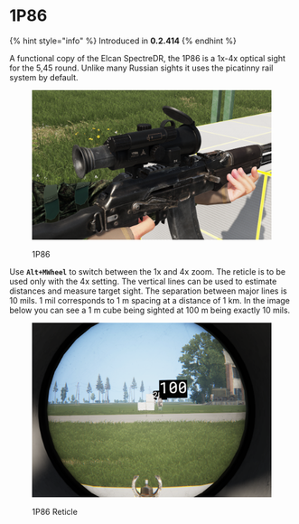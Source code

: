 # 1P86

{% hint style="info" %}
Introduced in **0.2.414**
{% endhint %}

A functional copy of the Elcan SpectreDR, the 1P86 is a 1x-4x optical sight for the 5,45 round. Unlike many Russian sights it uses the picatinny rail system by default. &#x20;

<figure><img src="../../../../../../.gitbook/assets/image (37).png" alt=""><figcaption><p>1P86</p></figcaption></figure>

Use **`Alt+MWheel`** to switch between the 1x and 4x zoom. The reticle is to be used only with the 4x setting. The vertical lines can be used to estimate distances and measure target sight. The separation between major lines is 10 mils. 1 mil corresponds to 1 m spacing at a distance of 1 km. In the image below you can see a 1 m cube being sighted at 100 m being exactly 10 mils.

<figure><img src="../../../../../../.gitbook/assets/image (36).png" alt=""><figcaption><p>1P86 Reticle</p></figcaption></figure>
